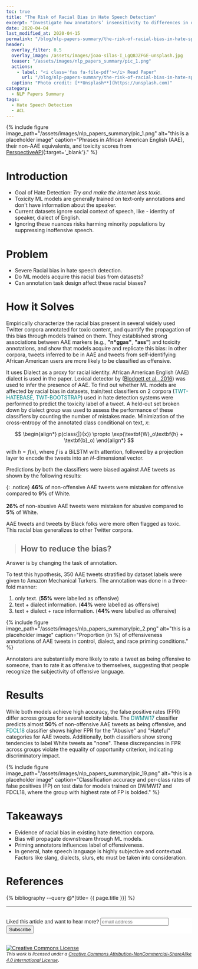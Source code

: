```yaml
---
toc: true
title: "The Risk of Racial Bias in Hate Speech Detection"
excerpt: "Investigate how annotators’ insensitivity to differences in dialect can lead to racial bias in automatic hate speech detection models, potentially amplifying harm against minority populations."
date: 2020-04-04
last_modified_at: 2020-04-15
permalink: "/blog/nlp-papers-summary/the-risk-of-racial-bias-in-hate-speech-detection/"
header:
  overlay_filter: 0.5
  overlay_image: /assets/images/joao-silas-I_LgQ8JZFGE-unsplash.jpg
  teaser: "/assets/images/nlp_papers_summary/pic_1.png"
  actions:
    - label: "<i class='fas fa-file-pdf'></i> Read Paper"
      url: "/blog/nlp-papers-summary/the-risk-of-racial-bias-in-hate-speech-detection/#references" 
  caption: "Photo credit: [**Unsplash**](https://unsplash.com)"
category: 
  - NLP Papers Summary
tags:
  - Hate Speech Detection
  - ACL  
---
```

{% include figure image_path="/assets/images/nlp_papers_summary/pic_1.png"
 alt="this is a placeholder image" 
 caption="Phrases in African American English (AAE),
          their non-AAE equivalents, and
          toxicity scores from [PerspectiveAPI](http://perspectiveapi.com){:target='_blank'}." %}

# Introduction
* Goal of Hate Detection: _Try and make the internet less toxic_.
* Toxicity ML models are generally trained on text-only annotations and don't have information about the speaker.
* Current datasets ignore social context of speech, like - identity of speaker, dialect of English.
* Ignoring these nuances risks harming minority populations by suppressing inoffensive speech.

# Problem
* Severe Racial bias in hate speech detection.
* Do ML models acquire this racial bias from datasets?
* Can annotation task design affect these racial biases?

# How it Solves
Empirically characterize the racial bias present in several widely used Twitter corpora
annotated for toxic content, and quantify the propagation of this bias through models trained on them. 
They established strong associations between AAE markers (e.g., **"n*ggas"**, **"ass"**) 
and toxicity annotations, and show that models acquire and replicate this bias: in other corpora, 
tweets inferred to be in AAE and tweets from self-identifying African American users are more likely 
to be classified as offensive.

It uses Dialect as a proxy for racial identity. African American English (AAE) dialect is used in the paper. 
Lexical detector by ([Blodgett et al., 2016](https://www.aclweb.org/anthology/D16-1120.pdf)) was used to infer the presence of AAE.
To find out whether ML models are affected by racial bias in datasets, train/test classifiers on 2
corpora (<span style="color:teal;">TWT-HATEBASE, TWT-BOOTSTRAP</span>) used in hate detection systems were performed to 
predict the toxicity label of a tweet. A held-out set broken down by dialect group was used to 
assess the performance of these classifiers by counting the number of mistakes made. Minimization of the 
cross-entropy of the annotated class conditional on text, $x$:

$$
\begin{align*}
p(class{|}{x}) \propto \exp(\textbf{W}_o\textbf{h} + \textbf{b}_o)
\end{align*}
$$

with $h = f(x)$, where $f$ is a BiLSTM with attention, followed by a projection layer to encode the
tweets into an $H$-dimensional vector.

Predictions by both the classifiers were biased against AAE tweets as shown by the following results:

{: .notice}
**46%** of non-offensive AAE tweets were mistaken for offensive compared to **9%** of White.<br><br>
**26%** of non-abusive AAE tweets were mistaken for abusive compared to **5%** of White.

AAE tweets and tweets by Black folks were more often flagged as toxic. This racial bias generalizes to 
other Twitter corpora.

> ## How to reduce the bias?
Answer is by changing the task of annotation. 

To test this hypothesis, 350 AAE tweets stratified by dataset labels were 
given to Amazon Mechanical Turkers. 
The annotation was done in a three-fold manner:

1. only text. (**55%** were labelled as offensive)
2. text + dialect information. (**44%** were labelled as offensive)
3. text + dialect + race information. (**44%** were labelled as offensive)

{% include figure image_path="/assets/images/nlp_papers_summary/pic_2.png"
 alt="this is a placeholder image" 
 caption="Proportion (in %) of offensiveness annotations of AAE tweets in control, dialect, and race priming conditions." %}

Annotators are substantially more likely to rate a tweet as being offensive to someone, 
than to rate it as offensive to themselves, suggesting that people recognize the subjectivity 
of offensive language.

# Results
While both models achieve high accuracy, the false positive rates (FPR) differ across groups for several 
toxicity labels. The <span style="color:teal">DWMW17</span> classifier predicts almost **50%** of non-offensive AAE tweets as being offensive, 
and <span style="color:teal">FDCL18</span> classifier shows higher FPR for the "Abusive" and "Hateful" categories for AAE tweets. Additionally, 
both classifiers show strong tendencies to label White tweets as "none". These discrepancies in FPR across 
groups violate the equality of opportunity criterion, indicating discriminatory impact.

{% include figure image_path="/assets/images/nlp_papers_summary/pic_19.png"
 alt="this is a placeholder image" 
 caption="Classification accuracy and per-class rates of false positives (FP) on test data for models trained on
DWMW17 and FDCL18, where the group with highest rate of FP is bolded." %}

# Takeaways
* Evidence of racial bias in existing hate detection corpora.
* Bias will propagate downstream through ML models.
* Priming annotators influences label of offensiveness.
* In general, hate speech language is highly subjective and contextual. Factors like slang,
dialects, slurs, etc must be taken into consideration.

# References
{% bibliography --query @*[title= {{ page.title }}] %}

---
<br>
<!-- Begin Mailchimp Signup Form -->
<link href="//cdn-images.mailchimp.com/embedcode/horizontal-slim-10_7.css" rel="stylesheet" type="text/css">
<style type="text/css">
	#mc_embed_signup{background:#fff; clear:left; font:14px Helvetica,Arial,sans-serif; width:100%;}
	/* Add your own Mailchimp form style overrides in your site stylesheet or in this style block.
	   We recommend moving this block and the preceding CSS link to the HEAD of your HTML file. */
</style>
<div id="mc_embed_signup">
<form action="https://github.us19.list-manage.com/subscribe/post?u=011e5e92fe856b3d318b414ad&amp;id=f8ae890e5c" method="post" id="mc-embedded-subscribe-form" name="mc-embedded-subscribe-form" class="validate" target="_blank" novalidate>
    <div id="mc_embed_signup_scroll">
	<label for="mce-EMAIL">Liked this article and want to hear more?</label>
	<input type="email" value="" name="EMAIL" class="email" id="mce-EMAIL" placeholder="email address" required>
    <!-- real people should not fill this in and expect good things - do not remove this or risk form bot signups-->
    <div style="position: absolute; left: -5000px;" aria-hidden="true"><input type="text" name="b_92fe86c389878585bc87837e8_50543deff9" tabindex="-1" value=""></div>
    <div class="clear"><input type="submit" value="Subscribe" name="subscribe" id="mc-embedded-subscribe" class="button"></div>
    </div>
</form>
</div>
<!--End mc_embed_signup-->
<br>
<a rel="license" href="http://creativecommons.org/licenses/by-nc-sa/4.0/"><img alt="Creative Commons License" style="border-width:0" src="https://i.creativecommons.org/l/by-nc-sa/4.0/88x31.png" /></a><br /><i style="font-size:12px">This work is licensed under a </i><a rel="license" href="http://creativecommons.org/licenses/by-nc-sa/4.0/"><i style="font-size:12px">Creative Commons Attribution-NonCommercial-ShareAlike 4.0 International License</i></a>.
